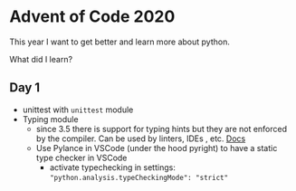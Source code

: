 # Advent of Code 2020

This year I want to get better and learn more about python.

What did I learn?

## Day 1

* unittest with `unittest` module
* Typing module
    * since 3.5 there is support for typing hints but they are not enforced by the compiler. Can be used by linters, IDEs , etc. [Docs](https://docs.python.org/3/library/typing.html#module-typing)
    * Use Pylance in VSCode (under the hood pyright) to have a static type checker in VSCode
        * activate typechecking in settings: `"python.analysis.typeCheckingMode": "strict"`